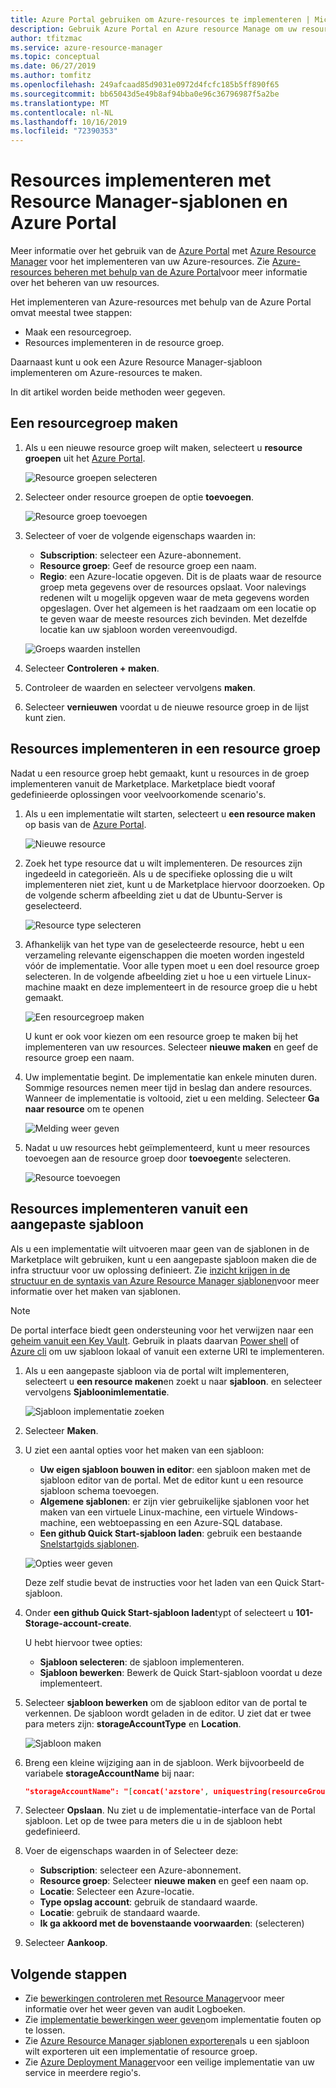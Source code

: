 ```yaml
---
title: Azure Portal gebruiken om Azure-resources te implementeren | Microsoft Docs
description: Gebruik Azure Portal en Azure resource Manage om uw resources te implementeren in een resource groep in uw abonnement.
author: tfitzmac
ms.service: azure-resource-manager
ms.topic: conceptual
ms.date: 06/27/2019
ms.author: tomfitz
ms.openlocfilehash: 249afcaad85d9031e0972d4fcfc185b5ff890f65
ms.sourcegitcommit: bb65043d5e49b8af94bba0e96c36796987f5a2be
ms.translationtype: MT
ms.contentlocale: nl-NL
ms.lasthandoff: 10/16/2019
ms.locfileid: "72390353"
---
```

# <a name="deploy-resources-with-resource-manager-templates-and-azure-portal"></a>Resources implementeren met Resource Manager-sjablonen en Azure Portal

Meer informatie over het gebruik van de [Azure Portal](https://portal.azure.com) met [Azure Resource Manager](resource-group-overview.md) voor het implementeren van uw Azure-resources. Zie [Azure-resources beheren met behulp van de Azure Portal](manage-resources-portal.md)voor meer informatie over het beheren van uw resources.

Het implementeren van Azure-resources met behulp van de Azure Portal omvat meestal twee stappen:

- Maak een resourcegroep.
- Resources implementeren in de resource groep.

Daarnaast kunt u ook een Azure Resource Manager-sjabloon implementeren om Azure-resources te maken.

In dit artikel worden beide methoden weer gegeven.

## <a name="create-a-resource-group"></a>Een resourcegroep maken

1. Als u een nieuwe resource groep wilt maken, selecteert u **resource groepen** uit het [Azure Portal](https://portal.azure.com).

   ![Resource groepen selecteren](./media/resource-group-template-deploy-portal/select-resource-groups.png)

1. Selecteer onder resource groepen de optie **toevoegen**.

   ![Resource groep toevoegen](./media/resource-group-template-deploy-portal/add-resource-group.png)

1. Selecteer of voer de volgende eigenschaps waarden in:

    - **Subscription**: selecteer een Azure-abonnement.
    - **Resource groep**: Geef de resource groep een naam.
    - **Regio**: een Azure-locatie opgeven. Dit is de plaats waar de resource groep meta gegevens over de resources opslaat. Voor nalevings redenen wilt u mogelijk opgeven waar de meta gegevens worden opgeslagen. Over het algemeen is het raadzaam om een locatie op te geven waar de meeste resources zich bevinden. Met dezelfde locatie kan uw sjabloon worden vereenvoudigd.

   ![Groeps waarden instellen](./media/resource-group-template-deploy-portal/set-group-properties.png)

1. Selecteer **Controleren + maken**.
1. Controleer de waarden en selecteer vervolgens **maken**.
1. Selecteer **vernieuwen** voordat u de nieuwe resource groep in de lijst kunt zien.

## <a name="deploy-resources-to-a-resource-group"></a>Resources implementeren in een resource groep

Nadat u een resource groep hebt gemaakt, kunt u resources in de groep implementeren vanuit de Marketplace. Marketplace biedt vooraf gedefinieerde oplossingen voor veelvoorkomende scenario's.

1. Als u een implementatie wilt starten, selecteert u **een resource maken** op basis van de [Azure Portal](https://portal.azure.com).

   ![Nieuwe resource](./media/resource-group-template-deploy-portal/new-resources.png)

1. Zoek het type resource dat u wilt implementeren. De resources zijn ingedeeld in categorieën. Als u de specifieke oplossing die u wilt implementeren niet ziet, kunt u de Marketplace hiervoor doorzoeken. Op de volgende scherm afbeelding ziet u dat de Ubuntu-Server is geselecteerd.

   ![Resource type selecteren](./media/resource-group-template-deploy-portal/select-resource-type.png)

1. Afhankelijk van het type van de geselecteerde resource, hebt u een verzameling relevante eigenschappen die moeten worden ingesteld vóór de implementatie. Voor alle typen moet u een doel resource groep selecteren. In de volgende afbeelding ziet u hoe u een virtuele Linux-machine maakt en deze implementeert in de resource groep die u hebt gemaakt.

   ![Een resourcegroep maken](./media/resource-group-template-deploy-portal/select-existing-group.png)

   U kunt er ook voor kiezen om een resource groep te maken bij het implementeren van uw resources. Selecteer **nieuwe maken** en geef de resource groep een naam.

1. Uw implementatie begint. De implementatie kan enkele minuten duren. Sommige resources nemen meer tijd in beslag dan andere resources. Wanneer de implementatie is voltooid, ziet u een melding. Selecteer **Ga naar resource** om te openen

   ![Melding weer geven](./media/resource-group-template-deploy-portal/view-notification.png)

1. Nadat u uw resources hebt geïmplementeerd, kunt u meer resources toevoegen aan de resource groep door **toevoegen**te selecteren.

   ![Resource toevoegen](./media/resource-group-template-deploy-portal/add-resource.png)

## <a name="deploy-resources-from-custom-template"></a>Resources implementeren vanuit een aangepaste sjabloon

Als u een implementatie wilt uitvoeren maar geen van de sjablonen in de Marketplace wilt gebruiken, kunt u een aangepaste sjabloon maken die de infra structuur voor uw oplossing definieert. Zie [inzicht krijgen in de structuur en de syntaxis van Azure Resource Manager sjablonen](resource-group-authoring-templates.md)voor meer informatie over het maken van sjablonen.

> [!NOTE]
> De portal interface biedt geen ondersteuning voor het verwijzen naar een [geheim vanuit een Key Vault](resource-manager-keyvault-parameter.md). Gebruik in plaats daarvan [Power shell](resource-group-template-deploy.md) of [Azure cli](resource-group-template-deploy-cli.md) om uw sjabloon lokaal of vanuit een externe URI te implementeren.

1. Als u een aangepaste sjabloon via de portal wilt implementeren, selecteert u **een resource maken**en zoekt u naar **sjabloon**. en selecteer vervolgens **Sjabloonimlementatie**.

   ![Sjabloon implementatie zoeken](./media/resource-group-template-deploy-portal/search-template.png)

1. Selecteer **Maken**.
1. U ziet een aantal opties voor het maken van een sjabloon:

    - **Uw eigen sjabloon bouwen in editor**: een sjabloon maken met de sjabloon editor van de portal.  Met de editor kunt u een resource sjabloon schema toevoegen.
    - **Algemene sjablonen**: er zijn vier gebruikelijke sjablonen voor het maken van een virtuele Linux-machine, een virtuele Windows-machine, een webtoepassing en een Azure-SQL database.
    - **Een github Quick Start-sjabloon laden**: gebruik een bestaande [Snelstartgids sjablonen](https://azure.microsoft.com/resources/templates/).

   ![Opties weer geven](./media/resource-group-template-deploy-portal/see-options.png)

    Deze zelf studie bevat de instructies voor het laden van een Quick Start-sjabloon.

1. Onder **een github Quick Start-sjabloon laden**typt of selecteert u **101-Storage-account-create**.

    U hebt hiervoor twee opties:

    - **Sjabloon selecteren**: de sjabloon implementeren.
    - **Sjabloon bewerken**: Bewerk de Quick Start-sjabloon voordat u deze implementeert.

1. Selecteer **sjabloon bewerken** om de sjabloon editor van de portal te verkennen. De sjabloon wordt geladen in de editor. U ziet dat er twee para meters zijn: **storageAccountType** en **Location**.

   ![Sjabloon maken](./media/resource-group-template-deploy-portal/show-json.png)

1. Breng een kleine wijziging aan in de sjabloon. Werk bijvoorbeeld de variabele **storageAccountName** bij naar:

    ```json
    "storageAccountName": "[concat('azstore', uniquestring(resourceGroup().id))]"
    ```

1. Selecteer **Opslaan**. Nu ziet u de implementatie-interface van de Portal sjabloon. Let op de twee para meters die u in de sjabloon hebt gedefinieerd.
1. Voer de eigenschaps waarden in of Selecteer deze:

    - **Subscription**: selecteer een Azure-abonnement.
    - **Resource groep**: Selecteer **nieuwe maken** en geef een naam op.
    - **Locatie**: Selecteer een Azure-locatie.
    - **Type opslag account**: gebruik de standaard waarde.
    - **Locatie**: gebruik de standaard waarde.
    - **Ik ga akkoord met de bovenstaande voorwaarden**: (selecteren)

1. Selecteer **Aankoop**.

## <a name="next-steps"></a>Volgende stappen

- Zie [bewerkingen controleren met Resource Manager](./resource-group-audit.md)voor meer informatie over het weer geven van audit Logboeken.
- Zie [implementatie bewerkingen weer geven](./resource-manager-deployment-operations.md)om implementatie fouten op te lossen.
- Zie [Azure Resource Manager sjablonen exporteren](./manage-resource-groups-portal.md#export-resource-groups-to-templates)als u een sjabloon wilt exporteren uit een implementatie of resource groep.
- Zie [Azure Deployment Manager](./deployment-manager-overview.md)voor een veilige implementatie van uw service in meerdere regio's.

